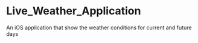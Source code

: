 # Live_Weather_Application
An iOS application that show the weather conditions for current and future days
